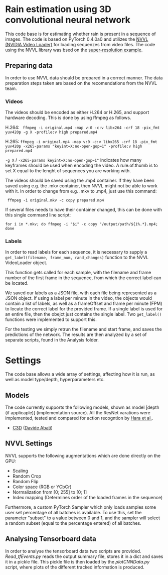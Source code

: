 Rain estimation using 3D convolutional neural network
=====

This code base is for estimating whether rain is present in a sequence of images.
The code is based on PyTorch 0.4.0a0 and utilizes the [NVVL (NVIDIA Video Loader)](https://github.com/NVIDIA/nvvl) for loading sequenzes from video files. The code using the NVVL library was bsed on the [super-resolution example](https://github.com/NVIDIA/nvvl/tree/master/examples/pytorch_superres).


## Preparing data
In order to use NVVL data should be prepared in a correct manner. The data preparation steps taken are based on the recomendations from the NVVL team.

### Videos
The videos should be encoded as either H.264 or H.265, and support hardware decoding. This is done by using ffmpeg as follows.

H.264: ``` ffmpeg -i original.mp4 -map v:0 -c:v libx264 -crf 18 -pix_fmt yuv420p -g X -profile:v high prepared.mp4```

H.265: ``` ffmpeg -i original.mp4 -map v:0 -c:v libx265 -crf 18 -pix_fmt yuv420p -x265-params "keyint=X:no-open-gop=1" -profile:v high prepared.mp4 ```

```-g X``` / ```-x265-params keyint=X:no-open-gop=1"``` indicates how many keyframes should be used when encoding the video. A rule.of.thumb is to set X equal to the lenght of sequences you are working with.

The videos should be saved using the .mp4 container. If they have been saved using e.g. the .mkv container, then NVVL might not be able to work with it. In order to change from e.g. .mkv to .mp4, just use this command:

``` ffmpeg -i original.mkv -c copy prepared.mp4```

If several files needs to have their container changed, this can be done with this single command line script:

```for i in *.mkv; do ffmpeg -i "$i" -c copy "/output/path/${i%.*}.mp4; done```

### Labels
In order to read labels for each sequence, it is necessary to supply a ```get_label(filename, frame_num, rand_changes)``` function to the NVVL VideoLoader object. 

This function gets called for each sample, with the filename and frame number of the first frame in the sequence, from which the correct label can be located.

We saved our labels as a JSON file, with each file being represented as a JSON object. If using a label per minute in the video, the objects would contain a list of labels, as well as a frameOffset and frame per minute (FPM) to locate the correct label for the provided frame. If a single label is used for an entire file, then the obejct just contains the single label.
Two ```get_label()``` functions were implemented to support this.

For the testing we simply retrun the filename and start frame, and saves the predictions of the network. The results are then analyzed by a set of separate scripts, found in the Analysis folder.


# Settings
The code base allows a wide array of settings, affecting how it is run, as well as model type/depth, hyperparameters etc.

## Models
The code currently supports the following models, shown as model [depth (if applicaple)] (implementation source). All the ResNet varations were implemented, tested and compared for action recogntion by [Hara et al.](http://openaccess.thecvf.com/content_cvpr_2018/papers/Hara_Can_Spatiotemporal_3D_CVPR_2018_paper.pdf). 

* [C3D](https://arxiv.org/pdf/1412.0767.pdf) ([Davide Abati](https://github.com/DavideA/c3d-pytorch))


## NVVL Settings
NVVL supports the following augmentations which are done directly on the GPU:

* Scaling
* Random Crop
* Random Flip
* Color space (RGB or YCbCr)
* Normalization from [0; 255] to [0; 1]
* Index mapping (Determines order of the loaded frames in the sequence)

Furthermore, a custom PyTorch Sampler which only loads samples some user set percentage of all batches is available. To use this, set the parameter "subset" to a value between 0 and 1, and the sampler will select a random subset (equal to the percentage entered) of all batches.


## Analysing Tensorboard data

In order to analyse the tensorboard data two scripts are provided. *Read_tfEvents.py* reads the output summary file, stores it in a dict and saves it in a pickle file. This pickle file is then loaded by the *plotCNNData.py* script, where plots of the different tracked information is produced.